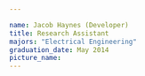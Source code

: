 ```yaml
---

name: Jacob Haynes (Developer)
title: Research Assistant
majors: "Electrical Engineering"
graduation_date: May 2014
picture_name: 
---
```

    
    
